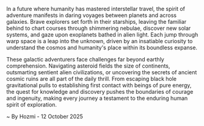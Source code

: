 
In a future where humanity has mastered interstellar travel, the spirit of adventure manifests in daring voyages between planets and across galaxies. Brave explorers set forth in their starships, leaving the familiar behind to chart courses through shimmering nebulae, discover new solar systems, and gaze upon exoplanets bathed in alien light. Each jump through warp space is a leap into the unknown, driven by an insatiable curiosity to understand the cosmos and humanity's place within its boundless expanse.

These galactic adventurers face challenges far beyond earthly comprehension. Navigating asteroid fields the size of continents, outsmarting sentient alien civilizations, or uncovering the secrets of ancient cosmic ruins are all part of the daily thrill. From escaping black hole gravitational pulls to establishing first contact with beings of pure energy, the quest for knowledge and discovery pushes the boundaries of courage and ingenuity, making every journey a testament to the enduring human spirit of exploration.

~ By Hozmi - 12 October 2025
